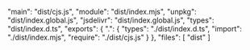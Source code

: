   "main": "dist/cjs.js",
  "module": "dist/index.mjs",
  "unpkg": "dist/index.global.js",
  "jsdelivr": "dist/index.global.js",
  "types": "dist/index.d.ts",
  "exports": {
    ".": {
      "types": "./dist/index.d.ts",
      "import": "./dist/index.mjs",
      "require": "./dist/cjs.js"
    }
  },
  "files": [
    "dist"
  ]
